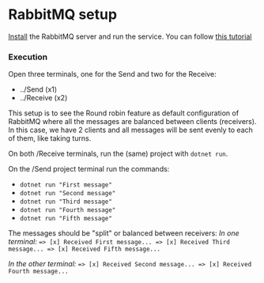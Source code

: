 
# RabbitMQ setup
[Install](https://www.rabbitmq.com/download.html) the RabbitMQ server and run the service. You can follow [this tutorial](https://www.rabbitmq.com/getstarted.html)

### Execution
Open three terminals, one for the Send and two for the Receive:

- ../Send (x1)
- ../Receive (x2)

This setup is to see the Round robin feature as default configuration of RabbitMQ where all the messages are balanced between clients (receivers). 
In this case, we have 2 clients and all messages will be sent evenly to each of them, like taking turns.

On both /Receive terminals, run the (same) project with `dotnet run`.

On the /Send project terminal run the commands:
- `dotnet run "First message"` 
- `dotnet run "Second message"` 
- `dotnet run "Third message"` 
- `dotnet run "Fourth message"` 
- `dotnet run "Fifth message"` 

The messages should be "split" or balanced between receivers:
_In one terminal:_
`=> [x] Received First message...
=> [x] Received Third message...
=> [x] Received Fifth message...`

_In the other terminal:_
`=> [x] Received Second message...
=> [x] Received Fourth message...`
